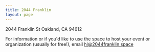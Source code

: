 ```yaml
---
title: 2044 Franklin
layout: page
---
```

2044 Franklin St
Oakland, CA
94612

For information or if you'd like to use the space to host your event or
organization (usually for free!), email hi@2044franklin.space
